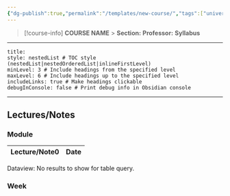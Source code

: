 ```yaml
---
{"dg-publish":true,"permalink":"/templates/new-course/","tags":["university"],"created":"2024-06-22T19:07:40.000-04:00","updated":"2024-10-09T01:47:50.966-04:00"}
---
```



> [!course-info] **COURSE NAME** > **Section:**
> **Professor:**
> **Syllabus**

---

```table-of-contents
title:
style: nestedList # TOC style (nestedList|nestedOrderedList|inlineFirstLevel)
minLevel: 3 # Include headings from the specified level
maxLevel: 6 # Include headings up to the specified level
includeLinks: true # Make headings clickable
debugInConsole: false # Print debug info in Obsidian console
```

---

## Lectures/Notes

### Module

<div><table class="dataview table-view-table"><thead class="table-view-thead"><tr class="table-view-tr-header"><th class="table-view-th"><span>Lecture/Note</span><span class="dataview small-text">0</span></th><th class="table-view-th"><span>Date</span></th></tr></thead><tbody class="table-view-tbody"></tbody></table><div class="dataview dataview-error-box"><p class="dataview dataview-error-message">Dataview: No results to show for table query.</p></div></div>

### Week


